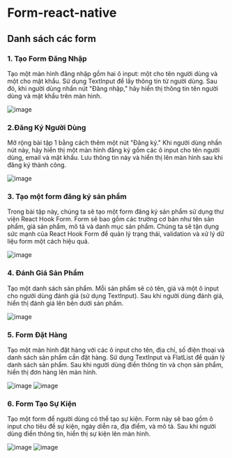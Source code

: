 # Form-react-native
## Danh sách các form 
### 1. Tạo Form Đăng Nhập
Tạo một màn hình đăng nhập gồm hai ô input: một cho tên người dùng và một cho mật khẩu. Sử dụng TextInput để lấy thông tin từ người dùng. Sau đó, khi người dùng nhấn nút "Đăng nhập," hãy hiển thị thông tin tên người dùng và mật khẩu trên màn hình.

![image](https://github.com/tinluuVTL/Form-react-native/assets/107022820/a940993a-91b4-4178-bdb5-bcb062e458c3)

### 2.Đăng Ký Người Dùng
Mở rộng bài tập 1 bằng cách thêm một nút "Đăng ký." Khi người dùng nhấn nút này, hãy hiển thị một màn hình đăng ký gồm các ô input cho tên người dùng, email và mật khẩu. Lưu thông tin này và hiển thị lên màn hình sau khi đăng ký thành công.

![image](https://github.com/tinluuVTL/Form-react-native/assets/107022820/a40d4457-ca1e-469c-8391-de919e78ea19)

### 3. Tạo một form đăng ký sản phẩm
Trong bài tập này, chúng ta sẽ tạo một form đăng ký sản phẩm sử dụng thư viện React Hook Form. Form sẽ bao gồm các trường cơ bản như tên sản phẩm, giá sản phẩm, mô tả và danh mục sản phẩm. Chúng ta sẽ tận dụng sức mạnh của React Hook Form để quản lý trạng thái, validation và xử lý dữ liệu form một cách hiệu quả.

![image](https://github.com/tinluuVTL/Form-react-native/assets/107022820/55724ee0-0a18-4639-b6a0-06ead5aff0d2)

### 4. Đánh Giá Sản Phẩm
Tạo một danh sách sản phẩm. Mỗi sản phẩm sẽ có tên, giá và một ô input cho người dùng đánh giá (sử dụng TextInput). Sau khi người dùng đánh giá, hiển thị đánh giá lên bên dưới sản phẩm.

![image](https://github.com/tinluuVTL/Form-react-native/assets/107022820/83e85c08-0148-41da-a0b1-7753901b11bf)

### 5.  Form Đặt Hàng
Tạo một màn hình đặt hàng với các ô input cho tên, địa chỉ, số điện thoại và danh sách sản phẩm cần đặt hàng. Sử dụng TextInput và FlatList để quản lý danh sách sản phẩm. Sau khi người dùng điền thông tin và chọn sản phẩm, hiển thị đơn hàng lên màn hình.

![image](https://github.com/tinluuVTL/Form-react-native/assets/107022820/e2148dd9-3ae7-45e2-ade9-3aba02b489f1) ![image](https://github.com/tinluuVTL/Form-react-native/assets/107022820/05baa633-9ab6-4ea9-9eb9-8f7fceb7b05d)

### 6. Form Tạo Sự Kiện
Tạo một form để người dùng có thể tạo sự kiện. Form này sẽ bao gồm ô input cho tiêu đề sự kiện, ngày diễn ra, địa điểm, và mô tả. Sau khi người dùng điền thông tin, hiển thị sự kiện lên màn hình.

![image](https://github.com/tinluuVTL/Form-react-native/assets/107022820/569efb8d-d169-42d4-b90a-d2648fe08767) ![image](https://github.com/tinluuVTL/Form-react-native/assets/107022820/da034dbe-9362-4cd1-84b0-e14d5aaa07c8)

